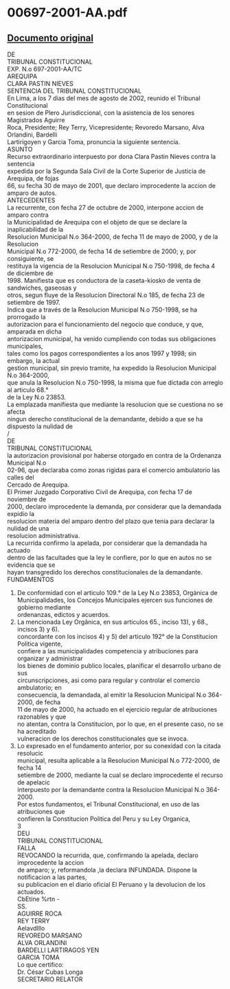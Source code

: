
00697-2001-AA.pdf
=================
  
[Documento original](https://tc.gob.pe/jurisprudencia/2003/00697-2001-AA.pdf)  
---  
DE  
TRIBUNAL CONSTITUCIONAL  
EXP. N.o 697-2001-AA/TC  
AREQUIPA  
CLARA PASTIN NIEVES  
SENTENCIA DEL TRIBUNAL CONSTITUCIONAL  
En Lima, a los 7 dias del mes de agosto de 2002, reunido el Tribunal Constitucional  
en sesion de Plero Jurisdiccional, con la asistencia de los senores Magistrados Aguirre  
Roca, Presidente; Rey Terry, Vicepresidente; Revoredo Marsano, Alva Orlandini, Bardelli  
Lartirigoyen y Garcia Toma, pronuncia la siguiente sentencia.  
ASUNTO  
Recurso extraordinario interpuesto por dona Clara Pastin Nieves contra la sentencia  
expedida por la Segunda Sala Civil de la Corte Superior de Justicia de Arequipa, de fojas  
66, su fecha 30 de mayo de 2001, que declaro improcedente la accion de amparo de autos.  
ANTECEDENTES  
La recurrente, con fecha 27 de octubre de 2000, interpone accion de amparo contra  
la Municipalidad de Arequipa con el objeto de que se declare la inaplicabilidad de la  
Resolucion Municipal N.o 364-2000, de fecha 11 de mayo de 2000, y de la Resolucion  
Municipal N.o 772-2000, de fecha 14 de setiembre de 2000; y, por consiguiente, se  
restituya la vigencia de la Resolucion Municipal N.o 750-1998, de fecha 4 de diciembre de  
1998. Manifiesta que es conductora de la caseta-kiosko de venta de sandwiches, gaseosas y  
otros, segun fluye de la Resolucion Directoral N.o 185, de fecha 23 de setiembre de 1997.  
Indica que a través de la Resolucion Municipal N.o 750-1998, se ha prorrogado la  
autorizacion para el funcionamiento del negocio que conduce, y que, amparada en dicha  
antorizacion municipal, ha venido cumpliendo con todas sus obligaciones municipales,  
tales como los pagos correspondientes a los anos 1997 y 1998; sin embargo, la actual  
gestion municipal, sin previo tramite, ha expedido la Resolucion Municipal N.o 364-2000,  
que anula la Resolucion N.o 750-1998, la misma que fue dictada con arreglo al articulo 68.°  
de la Ley N.o 23853.  
La emplazada manifiesta que mediante la resolucion que se cuestiona no se afecta  
ningun derecho constitucional de la demandante, debido a que se ha dispuesto la nulidad de  
/  
DE  
TRIBUNAL CONSTITUCIONAL  
la autorizacion provisional por haberse otorgado en contra de la Ordenanza Municipal N.o  
02-96, que declaraba como zonas rigidas para el comercio ambulatorio las calles del  
Cercado de Arequipa.  
El Primer Juzgado Corporativo Civil de Arequipa, con fecha 17 de noviembre de  
2000, declaro improcedente la demanda, por considerar que la demandada expidio la  
resolucion materia del amparo dentro del plazo que tenia para declarar la nulidad de una  
resolucion administrativa.  
La recurrida confirmo la apelada, por considerar que la demandada ha actuado  
dentro de las facultades que la ley le confiere, por lo que en autos no se evidencia que se  
hayan transgredido los derechos constitucionales de la demandante.  
FUNDAMENTOS  
1. De conformidad con el articulo 109.° de la Ley N.o 23853, Orgànica de  
Municipalidades, los Concejos Municipales ejercen sus funciones de gobierno mediante  
ordenanzas, edictos y acuerdos.  
2. La mencionada Ley Orgânica, en sus articulos 65., inciso 13), y 68., incisos 3) y 6).  
concordante con los incisos 4) y 5) del articulo 192° de la Constitucion Politica vigente,  
confiere a las municipalidades competencia y atribuciones para organizar y administrar  
los bienes de dominio publico locales, planificar el desarrollo urbano de sus  
circunscripciones, asi como para regular y controlar el comercio ambulatorio; en  
consecuencia, la demandada, al emitir la Resolucion Municipal N.o 364-2000, de fecha  
11 de mayo de 2000, ha actuado en el ejercicio regular de atribuciones razonables y que  
no atentan, contra la Constitucion, por lo que, en el presente caso, no se ha acreditado  
vulneracion de los derechos constitucionales que se invoca.  
3. Lo expresado en el fundamento anterior, por su conexidad con la citada resolucic  
municipal, resulta aplicable a la Resolucion Municipal N.o 772-2000, de fecha 14  
setiembre de 2000, mediante la cual se declaro improcedente el recurso de apelacic  
interpuesto por la demandante contra la Resolucion Municipal N.o 364-2000.  
Por estos fundamentos, el Tribunal Constitucional, en uso de las atribuciones que  
confieren la Constitucion Politica del Peru y su Ley Organica,  
3  
DEU  
TRIBUNAL CONSTITUCIONAL  
FALLA  
REVOCANDO la recurrida, que, confirmando la apelada, declaro improcedente la accion  
de amparo; y, reformandola ,la declara INFUNDADA. Dispone la notificacion a las partes,  
su publicacion en el diario oficial El Peruano y la devolucion de los actuados.  
CbEtine %rtn -  
SS.  
AGUIRRE ROCA  
REY TERRY  
Aelavdlllo  
REVOREDO MARSANO  
ALVA ORLANDINI  
BARDELLI LARTIRAGOS YEN  
GARCIA TOMA  
Lo que certifico:  
Dr. César Cubas Longa  
SECRETARIO RELATOR
